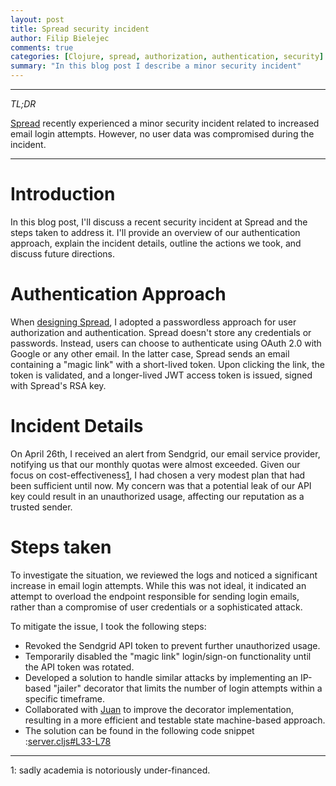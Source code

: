 ```yaml
---
layout: post
title: Spread security incident
author: Filip Bielejec
comments: true
categories: [Clojure, spread, authorization, authentication, security]
summary: "In this blog post I describe a minor security incident"
---
```


---
*TL;DR*

[Spread](https://spreadviz.org/) recently experienced a minor security incident related to increased email login attempts.
However, no user data was compromised during the incident.

---

# <a name="intro"/> Introduction

In this blog post, I'll discuss a recent security incident at Spread and the steps taken to address it.
I'll provide an overview of our authentication approach, explain the incident details, outline the actions we took, and discuss future directions.

# <a name="auth"/> Authentication Approach

When [designing Spread](https://www.blog.nodrama.io/spread/), I adopted a passwordless approach for user authorization and authentication.
Spread doesn't store any  credentials or passwords.
Instead, users can choose to authenticate using OAuth 2.0 with Google or any other email.
In the latter case, Spread sends an email containing a "magic link" with a short-lived token.
Upon clicking the link, the token is validated, and a longer-lived JWT access token is issued, signed with Spread's RSA key.

# <a name="details"/> Incident Details

On April 26th, I received an alert from Sendgrid, our email service provider, notifying us that our monthly quotas were almost exceeded.
Given our focus on cost-effectiveness<sup>[1](#footnote1)</sup>, I had chosen a very modest plan that had been sufficient until now.
My concern was that a potential leak of our API key could result in an unauthorized usage, affecting our reputation as a trusted sender.

# <a name="steps"/> Steps taken

To investigate the situation, we reviewed the logs and noticed a significant increase in email login attempts. 
While this was not ideal, it indicated an attempt to overload the endpoint responsible for sending login emails, rather than a compromise of user credentials or a sophisticated attack.

To mitigate the issue, I took the following steps:

* Revoked the Sendgrid API token to prevent further unauthorized usage.
* Temporarily disabled the "magic link" login/sign-on functionality until the API token was rotated.
* Developed a solution to handle similar attacks by implementing an IP-based "jailer" decorator that limits the number of login attempts within a specific timeframe.
* Collaborated with [Juan](https://github.com/jpmonettas?tab=repositories) to improve the decorator implementation, resulting in a more efficient and testable state machine-based approach.
* The solution can be found in the following code snippet :[server.cljs#L33-L78](https://github.com/phylogeography/spread/blob/5964d016665270d960e94a193b44f5dff75578b1/src/clj/api/server.clj#L33-L78)

---
<a name="footnote1">1</a>: sadly academia is notoriously under-financed.
